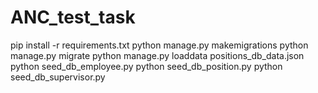 # ANC_test_task 

pip install -r requirements.txt
python manage.py makemigrations
python manage.py migrate
python manage.py loaddata positions_db_data.json
python seed_db_employee.py
python seed_db_position.py
python seed_db_supervisor.py

